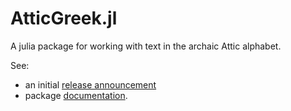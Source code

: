 # AtticGreek.jl

A julia package for working with text in the archaic Attic alphabet.

See:

- an initial [release announcement](https://neelsmith.github.io/DigitalGreek/news/attic/)
- package [documentation](https://neelsmith.github.io/AtticGreek.jl/stable/).
